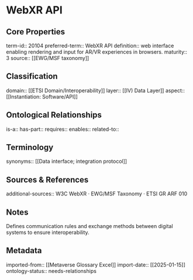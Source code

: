 # WebXR API

## Core Properties
term-id:: 20104
preferred-term:: WebXR API
definition:: web interface enabling rendering and input for AR/VR experiences in browsers.
maturity:: 3
source:: [[EWG/MSF taxonomy]]

## Classification
domain:: [[ETSI Domain/Interoperability]]
layer:: [[IV) Data Layer]]
aspect:: [[Instantiation: Software/API]]

## Ontological Relationships
is-a::
has-part::
requires::
enables::
related-to::

## Terminology
synonyms:: [[Data interface; integration protocol]]

## Sources & References
additional-sources:: W3C WebXR · EWG/MSF Taxonomy · ETSI GR ARF 010

## Notes
Defines communication rules and exchange methods between digital systems to ensure interoperability.

## Metadata
imported-from:: [[Metaverse Glossary Excel]]
import-date:: [[2025-01-15]]
ontology-status:: needs-relationships